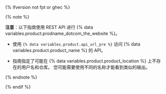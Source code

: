 {% ifversion not fpt or ghec %}

{% note %}

**注意**：以下指南使用 REST API 进行 {% data variables.product.prodname_dotcom_the_website %}。

- 使用 <code>{% data variables.product.api_url_pre %}</code> 访问 {% data variables.product.product_name %} 的 API。

- 指南指定了可能在 {% data variables.product.product_location %} 上不存在的用户名和仓库。 您可能需要使用不同的名称才能看到类似的输出。

{% endnote %}

{% endif %}
